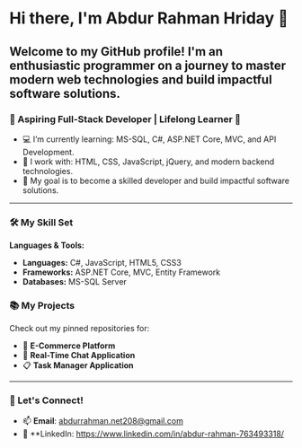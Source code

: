 # Hi there, I'm Abdur Rahman Hriday 👋
## Welcome to my GitHub profile! I'm an enthusiastic programmer on a journey to master modern web technologies and build impactful software solutions.

### 🌟 Aspiring Full-Stack Developer | Lifelong Learner 🚀

- 💻 I’m currently learning: MS-SQL, C#, ASP.NET Core, MVC, and API Development.
- 🔧 I work with: HTML, CSS, JavaScript, jQuery, and modern backend technologies.
- 🎯 My goal is to become a skilled developer and build impactful software solutions.
---
### 🛠️ My Skill Set
**Languages & Tools:**
- **Languages:** C#, JavaScript, HTML5, CSS3
- **Frameworks:** ASP.NET Core, MVC, Entity Framework
- **Databases:** MS-SQL Server

### 📚 My Projects
Check out my pinned repositories for:
- 🛒 **E-Commerce Platform**
- 💬 **Real-Time Chat Application**
- 📋 **Task Manager Application**
---
### 💬 Let's Connect!
- 📫 **Email**: abdurrahman.net208@gmail.com
- 💼 **LinkedIn: https://www.linkedin.com/in/abdur-rahman-763493318/
